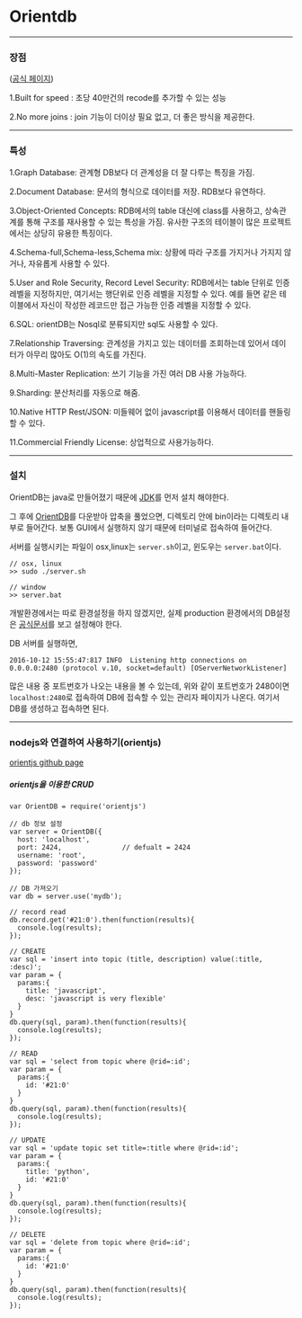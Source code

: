 # Orientdb

---
### 장점
([공식 페이지](http://orientdb.com/why-orientdb/))

1.Built for speed
: 초당 40만건의 recode를 추가할 수 있는 성능

2.No more joins
: join 기능이 더이상 필요 없고, 더 좋은 방식을 제공한다.

---
### 특성

1.Graph Database: 관계형 DB보다 더 관계성을 더 잘 다루는 특징을 가짐.

2.Document Database: 문서의 형식으로 데이터를 저장. RDB보다 유연하다.

3.Object-Oriented Concepts: RDB에서의 table 대신에 class를 사용하고,
상속관계를 통해 구조를 재사용할 수 있는 특성을 가짐. 유사한 구조의 테이블이 많은
프로젝트에서는 상당히 유용한 특징이다.

4.Schema-full,Schema-less,Schema mix: 상황에 따라 구조를 가지거나 
가지지 않거나, 자유롭게 사용할 수 있다.

5.User and Role Security, Record Level Security: RDB에서는
table 단위로 인증 레벨을 지정하지만, 여기서는 행단위로 인증 레벨을 지정할 수
있다. 예를 들면 같은 테이블에서 자신이 작성한 레코드만 접근 가능한 인증 레벨을
지정할 수 있다.

6.SQL: orientDB는 Nosql로 분류되지만 sql도 사용할 수 있다.

7.Relationship Traversing: 관계성을 가지고 있는 데이터를 조회하는데 있어서
데이터가 아무리 많아도 O(1)의 속도를 가진다.

8.Multi-Master Replication: 쓰기 기능을 가진 여러 DB 사용 가능하다.

9.Sharding: 분산처리를 자동으로 해줌.

10.Native HTTP Rest/JSON: 미들웨어 없이 javascript를 이용해서 데이터를
핸들링할 수 있다.

11.Commercial Friendly License: 상업적으로 사용가능하다.

---
### 설치

OrientDB는 java로 만들어졌기 때문에 [JDK](http://www.oracle.com/technetwork/java/javase/downloads/index.html)를 먼저 설치 해야한다.

그 후에 [OrientDB](http://orientdb.com/download/)를 다운받아 압축을 풀었으면, 디렉토리 안에 bin이라는 디렉토리
내부로 들어간다. 보통 GUI에서 실행하지 않기 때문에 터미널로 접속하여 들어간다.

서버를 실행시키는 파일이 osx,linux는 `server.sh`이고, 윈도우는 `server.bat`이다.

~~~
// osx, linux
>> sudo ./server.sh

// window
>> server.bat
~~~

개발환경에서는 따로 환경설정을 하지 않겠지만, 실제 production 환경에서의
DB설정은 [공식문서](http://orientdb.com/docs/last/Tutorial-Installation.html)를 보고 설정해야 한다.

DB 서버를 실행하면,

~~~
2016-10-12 15:55:47:817 INFO  Listening http connections on 0.0.0.0:2480 (protocol v.10, socket=default) [OServerNetworkListener]
~~~

많은 내용 중 포트번호가 나오는 내용을 볼 수 있는데, 위와 같이 포트번호가 2480이면
`localhost:2480`로 접속하여 DB에 접속할 수 있는 관리자 페이지가 나온다.
여기서 DB를 생성하고 접속하면 된다.

---
### nodejs와 연결하여 사용하기(orientjs)

[orientjs github page](https://github.com/orientechnologies/orientjs)


##### orientjs을 이용한 CRUD

```{.javascript}
var OrientDB = require('orientjs')

// db 정보 설정
var server = OrientDB({
  host: 'localhost',
  port: 2424,				// defualt = 2424
  username: 'root',
  password: 'password'
});

// DB 가져오기
var db = server.use('mydb');

// record read
db.record.get('#21:0').then(function(results){
  console.log(results);
});

// CREATE
var sql = 'insert into topic (title, description) value(:title, :desc)';
var param = {
  params:{
    title: 'javascript',
    desc: 'javascript is very flexible'
  }
}
db.query(sql, param).then(function(results){
  console.log(results);
});

// READ
var sql = 'select from topic where @rid=:id';
var param = {
  params:{
    id: '#21:0'
  }
}
db.query(sql, param).then(function(results){
  console.log(results);
});

// UPDATE
var sql = 'update topic set title=:title where @rid=:id';
var param = {
  params:{
    title: 'python',
    id: '#21:0'
  }
}
db.query(sql, param).then(function(results){
  console.log(results);
});

// DELETE
var sql = 'delete from topic where @rid=:id';
var param = {
  params:{
    id: '#21:0'
  }
}
db.query(sql, param).then(function(results){
  console.log(results);
});


```



